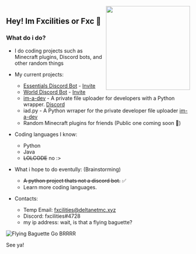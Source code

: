 <img align='right' src="https://avatars3.githubusercontent.com/u/48619853?s=460&u=539e8de61da1fa16d76edd61a9f296b5e3f7e414&v=4" width="230">

## Hey! Im Fxcilities or Fxc 👋

### What do i do?
- I do coding projects such as Minecraft plugins, Discord bots, and other random things 

- My current projects:
  - [Essentials Discord Bot](https://essentialsbot.xyz) - [Invite](https://essentialsbot.xyz/invite/)
  - [World Discord Bot](https://top.gg/bot/700292147311542282) - [Invite](https://discord.com/api/oauth2/authorize?client_id=700292147311542282&permissions=8&scope=bot)
  - [im-a-dev](https://im-a-dev.xyz/) - A private file uploader for developers with a Python wrapper. [Discord](https://discord.gg/r9MHCxr) 
  - iad.py - A Python wrraper for the private developer file uploader [im-a-dev](https://im-a-dev.xyz)
  - Random Minecraft plugins for friends (Public one coming soon 👀)

- Coding languages I know:
  - Python
  - Java
  - ~~LOLCODE~~ no :>

- What i hope to do eventully: (Brainstorming)
  - ~~A python project thats not a discord bot.~~ ✅
  - Learn more coding languages.

- Contacts:
  - Temp Email: fxcilities@deltanetmc.xyz
  - Discord: fxcilities#4728
  - my ip address: wait, is that a flying baguette?
  
  
  
                     
![Flying Baguette Go BRRRR](https://i.ibb.co/JQx3kzL/download-1.jpg)


See ya!

